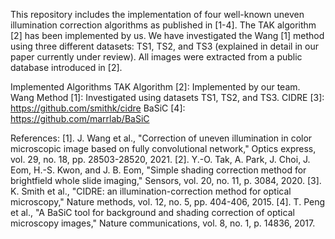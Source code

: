 This repository includes the implementation of four well-known uneven illumination correction algorithms as published in [1-4]. The TAK algorithm [2] has been implemented by us. We have investigated the Wang [1] method using three different datasets: TS1, TS2, and TS3 (explained in detail in our paper currently under review). All images were extracted from a public database introduced in [2].


Implemented Algorithms
TAK Algorithm [2]: Implemented by our team.
Wang Method [1]: Investigated using datasets TS1, TS2, and TS3.
CIDRE [3]: https://github.com/smithk/cidre
BaSiC [4]: https://github.com/marrlab/BaSiC


References:
[1]. J. Wang et al., "Correction of uneven illumination in color microscopic image based on fully convolutional network," Optics express, vol. 29, no. 18, pp. 28503-28520, 2021.
[2]. Y.-O. Tak, A. Park, J. Choi, J. Eom, H.-S. Kwon, and J. B. Eom, "Simple shading correction method for brightfield whole slide imaging," Sensors, vol. 20, no. 11, p. 3084, 2020.
[3]. K. Smith et al., "CIDRE: an illumination-correction method for optical microscopy," Nature methods, vol. 12, no. 5, pp. 404-406, 2015.
[4]. T. Peng et al., "A BaSiC tool for background and shading correction of optical microscopy images," Nature communications, vol. 8, no. 1, p. 14836, 2017.
